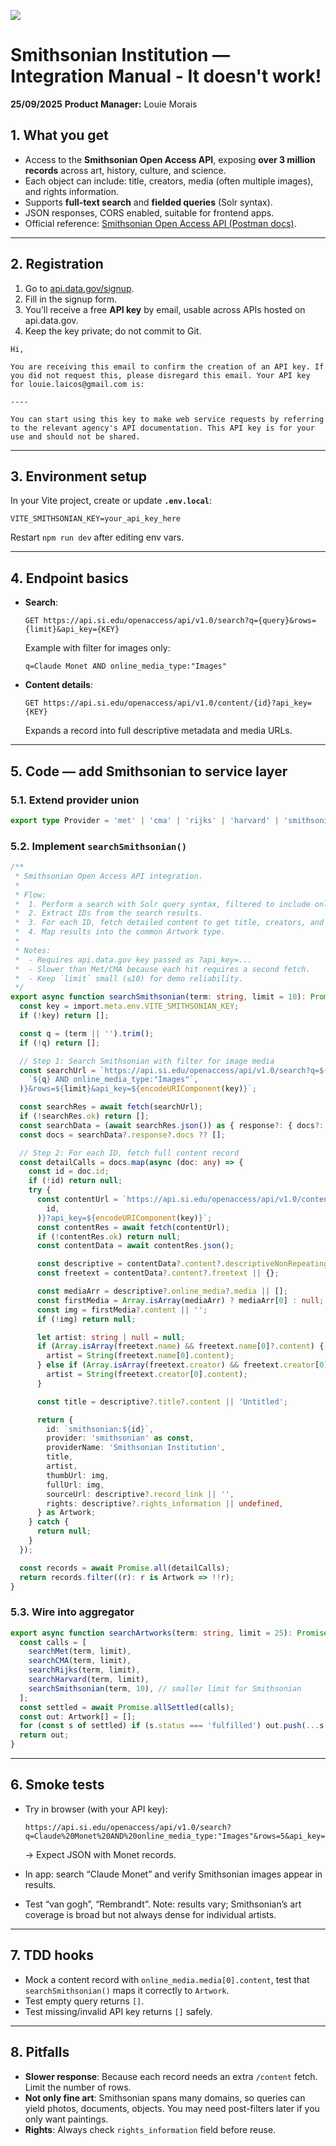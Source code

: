 ![](https://i.ibb.co/PskKYv93/mindful-art-topmastb-w.png)

# Smithsonian Institution — Integration Manual - It doesn't work!

**25/09/2025**
**Product Manager:** Louie Morais

## 1. What you get

- Access to the **Smithsonian Open Access API**, exposing **over 3 million records** across art, history, culture, and science.
- Each object can include: title, creators, media (often multiple images), and rights information.
- Supports **full-text search** and **fielded queries** (Solr syntax).
- JSON responses, CORS enabled, suitable for frontend apps.
- Official reference: [Smithsonian Open Access API (Postman docs)](https://www.postman.com/opamcurators/open-access-museums/documentation/aq6kzfx/smithsonian-institution-open-access-api).

---

## 2. Registration

1. Go to [api.data.gov/signup](https://api.data.gov/signup/).
2. Fill in the signup form.
3. You’ll receive a free **API key** by email, usable across APIs hosted on api.data.gov.
4. Keep the key private; do not commit to Git.

```
Hi,

You are receiving this email to confirm the creation of an API key. If you did not request this, please disregard this email. Your API key for louie.laicos@gmail.com is:

----

You can start using this key to make web service requests by referring to the relevant agency's API documentation. This API key is for your use and should not be shared.
```

---

## 3. Environment setup

In your Vite project, create or update **`.env.local`**:

```
VITE_SMITHSONIAN_KEY=your_api_key_here
```

Restart `npm run dev` after editing env vars.

---

## 4. Endpoint basics

- **Search**:

  ```
  GET https://api.si.edu/openaccess/api/v1.0/search?q={query}&rows={limit}&api_key={KEY}
  ```

  Example with filter for images only:

  ```
  q=Claude Monet AND online_media_type:"Images"
  ```

- **Content details**:

  ```
  GET https://api.si.edu/openaccess/api/v1.0/content/{id}?api_key={KEY}
  ```

  Expands a record into full descriptive metadata and media URLs.

---

## 5. Code — add Smithsonian to service layer

### 5.1. Extend provider union

```ts
export type Provider = 'met' | 'cma' | 'rijks' | 'harvard' | 'smithsonian';
```

### 5.2. Implement `searchSmithsonian()`

```ts
/**
 * Smithsonian Open Access API integration.
 *
 * Flow:
 *  1. Perform a search with Solr query syntax, filtered to include only image-bearing records.
 *  2. Extract IDs from the search results.
 *  3. For each ID, fetch detailed content to get title, creators, and images.
 *  4. Map results into the common Artwork type.
 *
 * Notes:
 *  - Requires api.data.gov key passed as ?api_key=...
 *  - Slower than Met/CMA because each hit requires a second fetch.
 *  - Keep `limit` small (≤10) for demo reliability.
 */
export async function searchSmithsonian(term: string, limit = 10): Promise<Artwork[]> {
  const key = import.meta.env.VITE_SMITHSONIAN_KEY;
  if (!key) return [];

  const q = (term || '').trim();
  if (!q) return [];

  // Step 1: Search Smithsonian with filter for image media
  const searchUrl = `https://api.si.edu/openaccess/api/v1.0/search?q=${encodeURIComponent(
    `${q} AND online_media_type:"Images"`,
  )}&rows=${limit}&api_key=${encodeURIComponent(key)}`;

  const searchRes = await fetch(searchUrl);
  if (!searchRes.ok) return [];
  const searchData = (await searchRes.json()) as { response?: { docs?: any[] } };
  const docs = searchData?.response?.docs ?? [];

  // Step 2: For each ID, fetch full content record
  const detailCalls = docs.map(async (doc: any) => {
    const id = doc.id;
    if (!id) return null;
    try {
      const contentUrl = `https://api.si.edu/openaccess/api/v1.0/content/${encodeURIComponent(
        id,
      )}?api_key=${encodeURIComponent(key)}`;
      const contentRes = await fetch(contentUrl);
      if (!contentRes.ok) return null;
      const contentData = await contentRes.json();

      const descriptive = contentData?.content?.descriptiveNonRepeating || {};
      const freetext = contentData?.content?.freetext || {};

      const mediaArr = descriptive?.online_media?.media || [];
      const firstMedia = Array.isArray(mediaArr) ? mediaArr[0] : null;
      const img = firstMedia?.content || '';
      if (!img) return null;

      let artist: string | null = null;
      if (Array.isArray(freetext.name) && freetext.name[0]?.content) {
        artist = String(freetext.name[0].content);
      } else if (Array.isArray(freetext.creator) && freetext.creator[0]?.content) {
        artist = String(freetext.creator[0].content);
      }

      const title = descriptive?.title?.content || 'Untitled';

      return {
        id: `smithsonian:${id}`,
        provider: 'smithsonian' as const,
        providerName: 'Smithsonian Institution',
        title,
        artist,
        thumbUrl: img,
        fullUrl: img,
        sourceUrl: descriptive?.record_link || '',
        rights: descriptive?.rights_information || undefined,
      } as Artwork;
    } catch {
      return null;
    }
  });

  const records = await Promise.all(detailCalls);
  return records.filter((r): r is Artwork => !!r);
}
```

### 5.3. Wire into aggregator

```ts
export async function searchArtworks(term: string, limit = 25): Promise<Artwork[]> {
  const calls = [
    searchMet(term, limit),
    searchCMA(term, limit),
    searchRijks(term, limit),
    searchHarvard(term, limit),
    searchSmithsonian(term, 10), // smaller limit for Smithsonian
  ];
  const settled = await Promise.allSettled(calls);
  const out: Artwork[] = [];
  for (const s of settled) if (s.status === 'fulfilled') out.push(...s.value);
  return out;
}
```

---

## 6. Smoke tests

- Try in browser (with your API key):

  ```
  https://api.si.edu/openaccess/api/v1.0/search?q=Claude%20Monet%20AND%20online_media_type:"Images"&rows=5&api_key=YOUR_KEY
  ```

  → Expect JSON with Monet records.

- In app: search “Claude Monet” and verify Smithsonian images appear in results.

- Test “van gogh”, “Rembrandt”. Note: results vary; Smithsonian’s art coverage is broad but not always dense for individual artists.

---

## 7. TDD hooks

- Mock a content record with `online_media.media[0].content`, test that `searchSmithsonian()` maps it correctly to `Artwork`.
- Test empty query returns `[]`.
- Test missing/invalid API key returns `[]` safely.

---

## 8. Pitfalls

- **Slower response**: Because each record needs an extra `/content` fetch. Limit the number of rows.
- **Not only fine art**: Smithsonian spans many domains, so queries can yield photos, documents, objects. You may need post-filters later if you only want paintings.
- **Rights**: Always check `rights_information` field before reuse.
